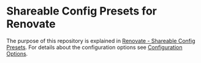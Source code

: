 Shareable Config Presets for Renovate
=====================================

The purpose of this repository is explained in
[Renovate - Shareable Config Presets](https://docs.renovatebot.com/config-presets).
For details about the configuration options see 
[Configuration Options](https://docs.renovatebot.com/configuration-options/).
